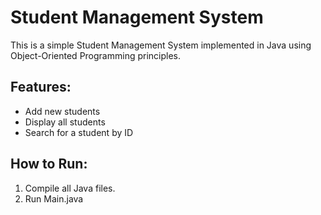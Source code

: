 # Student Management System
This is a simple Student Management System implemented in Java using Object-Oriented Programming principles.

## Features:
- Add new students
- Display all students
- Search for a student by ID

## How to Run:
1. Compile all Java files.
2. Run Main.java
